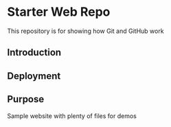 # Starter Web Repo

This repository is for showing how Git and GitHub work

## Introduction


## Deployment

## Purpose

Sample website with plenty of files for demos